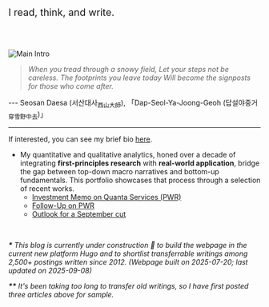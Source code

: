 <br><br>

<span style="font-size: 1.4em;">I read, think, and write.</span>

<br><br>

![Main Intro](/images/main.png)

> *When you tread through a snowy field,
> Let your steps not be careless.
> The footprints you leave today
> Will become the signposts for those who come after.*

--- Seosan Daesa (서산대사<sub>西山大師</sub>), 「Dap-Seol-Ya-Joong-Geoh (답설야중거<sub>穿雪野中去</sub>)」


***

If interested, you can see my brief bio [here](https://snowballassociates.com/profile).

- My quantitative and qualitative analytics, honed over a decade of integrating **first-principles research** with **real-world application**, bridge the gap between top-down macro narratives and bottom-up fundamentals. This portfolio showcases that process through a selection of recent works.
    - [Investment Memo on Quanta Services (PWR)](https://www.snowballassociates.com/works/light_format/2025/250319_investmentmemo_underweight_pwr-us/)
    - [Follow-Up on PWR](https://www.snowballassociates.com/market_decision_log/calls/2025/250813_followup_pwr-underweight/)
    - [Outlook for a September cut](https://www.snowballassociates.com/structural_commentary/macro_trends/2025/250906_september_cut_and_its_aftermath/)

<br>

_**\*** This blog is currently under construction 🚧 to build the webpage in the current new platform Hugo and to shortlist transferrable writings among 2,500+ postings written since 2012. (*Webpage built on 2025-07-20; last updated on 2025-09-08*)_

_**\*\*** It's been taking too long to transfer old writings, so I have first posted three articles above for sample._